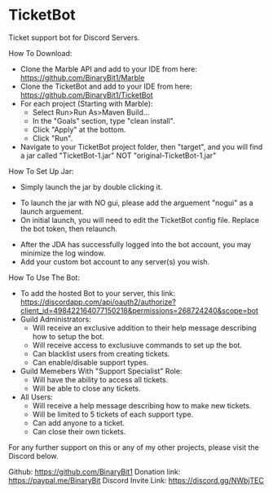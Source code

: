 # TicketBot
Ticket support bot for Discord Servers.

How To Download:
  - Clone the Marble API and add to your IDE from here: https://github.com/BinaryBit1/Marble
  - Clone the TicketBot and add to your IDE from here: https://github.com/BinaryBit1/TicketBot
  - For each project (Starting with Marble):
    - Select Run>Run As>Maven Build...
    - In the "Goals" section, type "clean install".
    - Click "Apply" at the bottom.
    - Click "Run".
  - Navigate to your TicketBot project folder, then "target", and you will find a jar called "TicketBot-1.jar" NOT "original-TicketBot-1.jar"
  
How To Set Up Jar:
 - Simply launch the jar by double clicking it.
 * To launch the jar with NO gui, please add the arguement "nogui" as a launch arguement.
 * On initial launch, you will need to edit the TicketBot config file. Replace the bot token, then relaunch.
 - After the JDA has successfully logged into the bot account, you may minimize the log window.
 - Add your custom bot account to any server(s) you wish.
 
How To Use The Bot:
 - To add the hosted Bot to your server, this link: https://discordapp.com/api/oauth2/authorize?client_id=498422164077150218&permissions=268724240&scope=bot
 - Guild Administrators:
   - Will receive an exclusive addition to their help message describing how to setup the bot.
   - Will receive access to exclusiuve commands to set up the bot.
   - Can blacklist users from creating tickets.
   - Can enable/disable support types.
 - Guild Memebers With "Support Specialist" Role:
   - Will have the ability to access all tickets.
   - Will be able to close any tickets.
 - All Users:
   - Will receive a help message describing how to make new tickets.
   - Will be limited to 5 tickets of each support type.
   - Can add anyone to a ticket.
   - Can close their own tickets.

For any further support on this or any of my other projects, please visit the Discord below.

Github: <https://github.com/BinaryBit1>
Donation link: <https://paypal.me/BinaryBit>
Discord Invite Link: <https://discord.gg/NWbjTEC>
